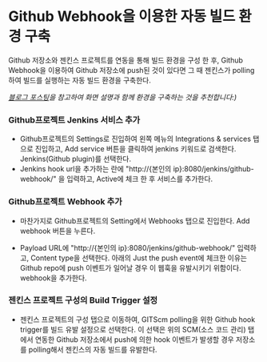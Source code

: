 # Github Webhook을 이용한 자동 빌드 환경 구축

Github 저장소와 젠킨스 프로젝트를 연동을 통해 빌드 환경을 구성 한 후, Github Webhook을 이용하여 Github 저장소에 push된 것이 있다면 그 때 젠킨스가 polling하여 빌드를 실행하는 자동 빌드 환경을 구축한다.

*[블로그 포스팅](http://ict-nroo.tistory.com/37)을 참고하여 화면 설명과 함께 환경을 구축하는 것을 추천합니다:)*




### Github프로젝트 Jenkins 서비스 추가

* Github프로젝트의 Settings로 진입하여 왼쪽 메뉴의 Integrations & services 탭으로 진입하고, Add service 버튼을 클릭하여 jenkins 키워드로 검색한다. Jenkins(Github plugin)를 선택한다.
* Jenkins hook url을 추가하는 란에 "http://{본인의 ip}:8080/jenkins/github-webhook/" 을 입력하고, Active에 체크 한 후 서비스를 추가한다.




### Github프로젝트 Webhook 추가

* 마찬가지로 Github프로젝트의 Setting에서 Webhooks 탭으로 진입한다. Add webhook 버튼을 누른다.

* Payload URL에 "http://{본인의 ip}:8080/jenkins/github-webhook/" 입력하고, Content type을 선택한다. 아래의 Just the push event에 체크한 이유는 Github repo에 push 이벤트가 일어날 경우 이 웹훅을 유발시키기 위함이다. webhook을 추가한다.



### 젠킨스 프로젝트 구성의 Build Trigger 설정 

* 젠킨스 프로젝트의 구성 탭으로 이동하여, GITScm polling을 위한 Github hook trigger를 빌드 유발 설정으로 선택한다. 이 선택은 위의 SCM(소스 코드 관리) 탭에서 연동한 Github 저장소에서 push에 의한 hook 이벤트가 발생할 경우 저장소를 polling해서 젠킨스의 자동 빌드를 유발한다. 







